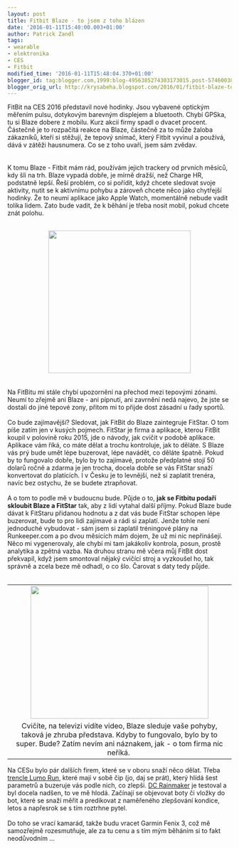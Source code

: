 ```yaml
---
layout: post
title: Fitbit Blaze - to jsem z toho blázen
date: '2016-01-11T15:40:00.003+01:00'
author: Patrick Zandl
tags:
- wearable
- elektronika
- CES
- Fitbit
modified_time: '2016-01-11T15:48:04.370+01:00'
blogger_id: tag:blogger.com,1999:blog-4956385274303173015.post-5746003849428560047
blogger_orig_url: http://krysabeha.blogspot.com/2016/01/fitbit-blaze-to-jsem-z-toho-blazen.html
---
```


FitBit na CES 2016 představil nové hodinky. Jsou vybavené optickým měřením pulsu, dotykovým barevným displejem a bluetooth. Chybí GPSka, tu si Blaze dobere z mobilu. Kurz akcií firmy spadl o dvacet procent. Částečně je to rozpačitá reakce na Blaze, částečně za to může žaloba zákazníků, kteří si stěžují, že tepový snímač, který Fitbit vyvinul a používá, dává v zátěži hausnumera. Co se z toho uvaří, jsem sám zvědav.<br /><a name='more'></a><br /><br />K tomu Blaze - Fitbit mám rád, používám jejich trackery od prvních měsíců, kdy šli na trh. Blaze vypadá dobře, je mírně dražší, než Charge HR, podstatně lepší. Řeší problém, co si pořídit, když chcete sledovat svoje aktivity, nutit se k aktivnímu pohybu a zároveň chcete něco jako chytřejší hodinky. Že to neumí aplikace jako Apple Watch, momentálně nebude vadit tolika lidem. Zato bude vadit, že k běhání je třeba nosit mobil, pokud chcete znát polohu.<br /><br /><div class="separator" style="clear: both; text-align: center;"><a href="http://brandchannel.com/wp-content/uploads/2016/01/fitbit-blaze-2016.jpg" imageanchor="1" style="margin-left: 1em; margin-right: 1em;"><img border="0" src="http://brandchannel.com/wp-content/uploads/2016/01/fitbit-blaze-2016.jpg" height="320" width="320" /></a></div><br /><br />Na FitBitu mi stále chybí upozornění na přechod mezi tepovými zónami. Neumí to zřejmě ani Blaze - ani pípnutí, ani zavrnění nedá najevo, že jste se dostali do jiné tepové zony, přitom mi to přijde dost zásadní u řady sportů.<br /><br />Co bude zajímavější? Sledovat, jak FitBit do Blaze zaintegruje FitStar. O tom píše zatím jen v kusých pojmech. FitStar je firma a aplikace, kterou FitBit koupil v polovině roku 2015, jde o návody, jak cvičit v podobě aplikace. Aplikace vám říká, co máte dělat a trochu kontroluje, jak to děláte. S Blaze vás prý bude umět lépe buzerovat, lépe navádět, co děláte špatně. Pokud by to fungovalo dobře, bylo by to zajímavé, protože předplatné stojí 50 dolarů ročně a zdarma je jen trocha, docela dobře se vás FitStar snaží konvertovat do platících. I v Česku je to levnější, než si zaplatit trenéra, navíc bez ostychu, že se budete ztrapňovat.<br /><br />A o tom to podle mě v budoucnu bude. Půjde o to, <b>jak se Fitbitu podaří skloubit Blaze a FitStar</b> tak, aby z lidí vytahal další příjmy. Pokud Blaze bude dávat k FitStaru přidanou hodnotu a z dat vás bude FitStar schopen lépe buzerovat, bude to pro lidi zajímavé a rádi si zaplatí. Jenže tohle není jednoduché vybudovat - sám jsem si zaplatil tréningové plány na Runkeeper.com a po dvou měsících mám dojem, že už mi nic nepřinášejí. Něco mi vygenerovaly, ale chybí mi tam jakákoliv kontrola, posun, prostě analytika a zpětná vazba. Na druhou stranu mě včera můj FitBit dost překvapil, když jsem smontoval nějaký cvičící stroj a vyzkoušel ho, tak správně a zcela beze mě odhadl, o co šlo. Čarovat s daty tedy půjde.<br /><br /><table align="center" cellpadding="0" cellspacing="0" class="tr-caption-container" style="margin-left: auto; margin-right: auto; text-align: center;"><tbody><tr><td style="text-align: center;"><a href="http://www.imore.com/sites/imore.com/files/styles/large/public/field/image/2015/01/yoga-hero-fitstar-appletv-iphone-6.jpg?itok=I3HI1j1h" imageanchor="1" style="margin-left: auto; margin-right: auto;"><img border="0" src="http://www.imore.com/sites/imore.com/files/styles/large/public/field/image/2015/01/yoga-hero-fitstar-appletv-iphone-6.jpg?itok=I3HI1j1h" height="298" width="400" /></a></td></tr><tr><td class="tr-caption" style="text-align: center;">Cvičíte, na televizi vidíte video, Blaze sleduje vaše pohyby, taková je zhruba představa. Kdyby to fungovalo, bylo by to super. Bude? Zatím nevím ani náznakem, jak - o tom firma nic neříká.&nbsp;</td></tr></tbody></table>Na CESu bylo pár dalších firem, které se v oboru snaží něco dělat. Třeba <a href="http://www.lumobodytech.com/lumo-run/">trencle Lumo Run</a>, které mají v sobě čip (jo, daj se prát), který hlídá šest parametrů a buzeruje vás podle nich, co zlepši. <a href="http://www.dcrainmaker.com/2016/01/lumo-running-shorts.html">DC Rainmaker</a> je testoval a byl docela nadšen, to ve mě hlodá. Začínají se objevovat boty či vložky do bot, které se snaží měřit a predikovat z naměřeného zlepšování kondice, letos a napřesrok se s tím roztrhne pytel.<br /><br />Do toho se vrací kamarád, takže budu vracet Garmin Fenix 3, což mě samozřejmě rozesmutňuje, ale za tu cenu a s tím mým běháním si to fakt neodůvodním …